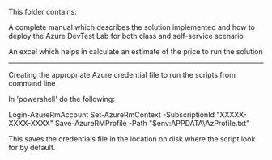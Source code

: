 This folder contains: 

A complete manual which describes the solution implemented and how to deploy the Azure DevTest Lab for both class and self-service scenario

An excel which helps in calculate an estimate of the price to run the solution

-------------------------------------------------------------------------------

Creating the appropriate Azure credential file to run the scripts from command line

In 'powershell' do the following:

Login-AzureRmAccount
Set-AzureRmContext -SubscriptionId "XXXXX-XXXX-XXXX"
Save-AzureRMProfile -Path "$env:APPDATA\AzProfile.txt"

This saves the credentials file in the location on disk where the script look for by default.
